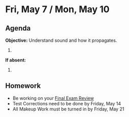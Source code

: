 Fri, May 7 / Mon, May 10
==================  
  
Agenda  
---------  
**Objective:** Understand sound and how it propagates.
  
1. 
  
**If absent:** 

1. 
  
Homework   
-------------  
- Be working on your [Final Exam Review][rev]
- Test Corrections need to be done by Friday, May 14
- All Makeup Work must be turned in by Friday, May 21

[rev]: https://avon.schoology.com/course/2624603689/materials?f=450604587

<!--stackedit_data:
eyJoaXN0b3J5IjpbMjYxMDMzNzI5LDE1NDg0NDY4NDcsMTk2OT
I1ODEwLC0xMzE0Nzc2NzAxLDExOTI3NTAxOTQsODMzNDk1NTUs
LTM3OTc3MTIwMSwyNDg3Nzg1NzcsMTQ1MjkyMzYwNCwtNzY5Mz
EzOTc1LC0zNjc4MzE1NDksNDYxMDA3Mjg4LC0yMDI2ODg1ODMz
LC00ODMwMDUxMDUsNDAyNzU5NzIxLC04MDM2MDMxNzEsODk2OD
AwMzkyLDExOTc5MzA3MDUsODkwNjYxNDI5LDEwMjMwNTMwNTVd
fQ==
-->